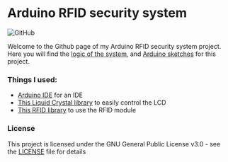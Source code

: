 # Arduino RFID security system
![GitHub](https://img.shields.io/github/license/beluguy/Arduino-RFID-security-system)

Welcome to the Github page of my Arduino RFID security system project. Here you will find the [logic of the system](https://github.com/Beluguy/Arduino-RFID-security-system/blob/main/logic.txt), and [Arduino sketches](https://github.com/Beluguy/Arduino-RFID-security-system/tree/main/Arduino%20sketches) for this project.

### Things I used:

* [Arduino IDE](https://www.arduino.cc/en/software#download) for an IDE
* [This Liquid Crystal library](https://github.com/arduino-libraries/LiquidCrystal) to easily control the LCD
* [This RFID library](https://github.com/miguelbalboa/rfid) to use the RFID module

### License

This project is licensed under the GNU General Public License v3.0 - see the [LICENSE](LICENSE) file for details

